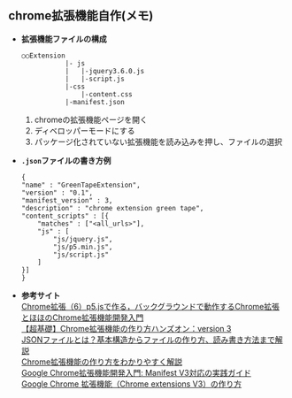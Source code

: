 ## chrome拡張機能自作(メモ)

- **拡張機能ファイルの構成**  
  ```
  ○○Extension  
             |- js    
             |   |-jquery3.6.0.js    
             |   |-script.js    
             |-css    
                 |-content.css   
             |-manifest.json  
  ```  
  1. chromeの拡張機能ページを開く  
  2. ディベロッパーモードにする  
  3. パッケージ化されていない拡張機能を読み込みを押し、ファイルの選択

- **`.json`ファイルの書き方例**  
    ```  
    {  
    "name" : "GreenTapeExtension",  
    "version" : "0.1",  
    "manifest_version" : 3,  
    "description" : "chrome extension green tape",  
    "content_scripts" : [{  
        "matches" : ["<all_urls>"],  
        "js" : [  
            "js/jquery.js",  
            "js/p5.min.js",  
            "js/script.js"  
        ]  
    }]  
    }
    ```

- **参考サイト**  
  [Chrome拡張（6）p5.jsで作る，バックグラウンドで動作するChrome拡張](https://takawo.hatenablog.com/entry/2017/11/06/214232)  
  [とほほのChrome拡張機能開発入門](https://www.tohoho-web.com/ex/chrome_extension.html#hello_world)  
  [【超基礎】Chrome拡張機能の作り方ハンズオン：version 3](https://yuki.world/how-to-develop-chrome-extension-basics/#t_Web)  
  [JSONファイルとは？基本構造からファイルの作り方、読み書き方法まで解説](https://and-engineer.com/articles/YUrUYBAAACUA2zGd)  
  [Chrome拡張機能の作り方をわかりやすく解説](https://www.dsk-cloud.com/blog/how-to-create-chrome-extension)  
  [Google Chrome拡張機能開発入門: Manifest V3対応の実践ガイド](https://neuralnetconsulting.info/google-chrome%E6%8B%A1%E5%BC%B5%E6%A9%9F%E8%83%BD%E9%96%8B%E7%99%BA%E5%85%A5%E9%96%80-manifest-v3%E5%AF%BE%E5%BF%9C%E3%81%AE%E5%AE%9F%E8%B7%B5%E3%82%AC%E3%82%A4%E3%83%89/#google_vignette)  
  [Google Chrome 拡張機能（Chrome extensions V3）の作り方](https://qiita.com/tomy0610/items/85d4e6abb1f1eefc519f)
